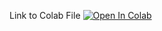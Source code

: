 Link to Colab File
[![Open In Colab](https://colab.research.google.com/assets/colab-badge.svg)](https://colab.research.google.com/drive/1rKWCfhU1mGwsXlMmlkmwq5ZecF1y8S7g#scrollTo=CW6CJ4jjthBH)
